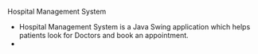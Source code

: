 Hospital Management System

* Hospital Management System is a Java Swing application which helps patients look for Doctors and book an appointment.
* 






